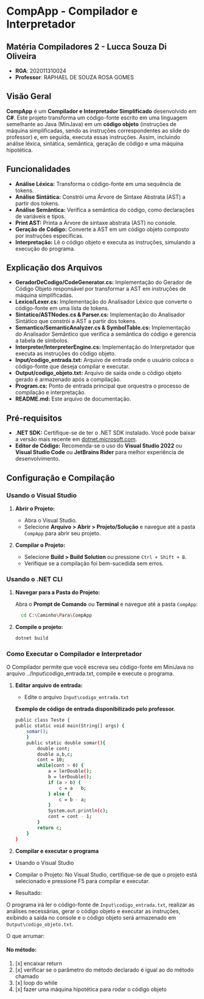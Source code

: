 ﻿# CompApp - Compilador e Interpretador

## Matéria Compiladores 2 - Lucca Souza Di Oliveira

- **RGA**: 202011310024
- **Professor**: RAPHAEL DE SOUZA ROSA GOMES

## Visão Geral

**CompApp** é um **Compilador e Interpretador Simplificado** desenvolvido em **C#**. Este projeto transforma um código-fonte escrito em uma linguagem semelhante ao Java (MinJava) em um **código objeto** (instruções de máquina simplificadas, sendo as instruções correspondentes ao slide do professor) e, em seguida, executa essas instruções. Assim, incluindo análise léxica, sintática, semântica, geração de código e uma máquina hipotética.

## Funcionalidades

- **Análise Léxica:** Transforma o código-fonte em uma sequência de tokens.
- **Análise Sintática:** Constrói uma Árvore de Sintaxe Abstrata (AST) a partir dos tokens.
- **Análise Semântica:** Verifica a semântica do código, como declarações de variáveis e tipos.
- **Print AST:** Printa a Árvore de sintaxe abstrata (AST) no console.
- **Geração de Código:** Converte a AST em um código objeto composto por instruções específicas.
- **Interpretação:** Lê o código objeto e executa as instruções, simulando a execução do programa.

## Explicação dos Arquivos

- **GeradorDeCodigo/CodeGenerator.cs:** Implementação do Gerador de Código Objeto responsável por transformar a AST em instruções de máquina simplificadas.
- **Lexico/Lexer.cs:** Implementação do Analisador Léxico que converte o código-fonte em uma lista de tokens.
- **Sintatico/ASTNodes.cs & Parser.cs:** Implementação do Analisador Sintático que constrói a AST a partir dos tokens.
- **Semantico/SemanticAnalyzer.cs & SymbolTable.cs:** Implementação do Analisador Semântico que verifica a semântica do código e gerencia a tabela de símbolos.
- **Interpreter/InterpreterEngine.cs:** Implementação do Interpretador que executa as instruções do código objeto.
- **Input/codigo_entrada.txt:** Arquivo de entrada onde o usuário coloca o código-fonte que deseja compilar e executar.
- **Output/codigo_objeto.txt:** Arquivo de saída onde o código objeto gerado é armazenado após a compilação.
- **Program.cs:** Ponto de entrada principal que orquestra o processo de compilação e interpretação.
- **README.md:** Este arquivo de documentação.

## Pré-requisitos

- **.NET SDK:** Certifique-se de ter o .NET SDK instalado. Você pode baixar a versão mais recente em [dotnet.microsoft.com](https://dotnet.microsoft.com/download).
- **Editor de Código:** Recomenda-se o uso do **Visual Studio 2022** ou **Visual Studio Code** ou **JetBrains Rider** para melhor experiência de desenvolvimento.

## Configuração e Compilação

### Usando o Visual Studio

1. **Abrir o Projeto:**
   - Abra o Visual Studio.
   - Selecione **Arquivo > Abrir > Projeto/Solução** e navegue até a pasta `CompApp` para abrir seu projeto.

2. **Compilar o Projeto:**
   - Selecione **Build > Build Solution** ou pressione `Ctrl + Shift + B`.
   - Verifique se a compilação foi bem-sucedida sem erros.

### Usando o .NET CLI

1. **Navegar para a Pasta do Projeto:**

   Abra o **Prompt de Comando** ou **Terminal** e navegue até a pasta `CompApp`:

   ```bash
     cd C:\Caminho\Para\CompApp

2. **Compile o projeto:**
    ```bash
   dotnet build

### Como Executar o Compilador e Interpretador

O Compilador permite que você escreva seu código-fonte em MiniJava no arquivo ../Input\codigo_entrada.txt, compile e execute o programa.

1. **Editar arquivo de entrada:**

   - Edite o arquivo `Input\codigo_entrada.txt`
   
    **Exemplo de código de entrada disponibilizado pelo professor.**
    ```bash
   public class Teste {
    public static void main(String[] args) {
        somar();
        }
        public static double somar(){
            double cont;
            double a,b,c;
            cont = 10;
            while(cont > 0) {
                a = lerDouble();
                b = lerDouble();
                if (a > b) {
                    c = a - b;
                } else {
                    c = b - a;
                }
                System.out.println(c);
                cont = cont - 1;
            }
            return c;
        }
    }


2. **Compilar e executar o programa**
    
- Usando o Visual Studio

- Compilar o Projeto:
   No Visual Studio, certifique-se de que o projeto está selecionado e pressione F5 para compilar e executar.

- Resultado:

O programa irá ler o código-fonte de `Input\codigo_entrada.txt`, realizar as análises necessárias, gerar o código objeto e executar as instruções, exibindo a saída no console e o código objeto será armazenado em `Output\codigo_objeto.txt`.



O que arrumar:
#### No método:
1. [x] encaixar return
2. [x] verificar se o parâmetro do método declarado é igual ao do método chamado
3. [x] loop do while
4. [x] fazer uma máquina hipotética para rodar o código objeto
